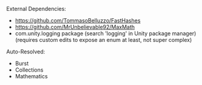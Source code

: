 External Dependencies:
- https://github.com/TommasoBelluzzo/FastHashes
- https://github.com/MrUnbelievable92/MaxMath
- com.unity.logging package (search 'logging' in Unity package manager) (requires custom edits to expose an enum at least, not super complex)

Auto-Resolved:
- Burst
- Collections
- Mathematics
